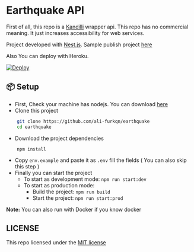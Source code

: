 # Earthquake API

First of all, this repo is a [Kandilli](http://sc3.koeri.boun.edu.tr/eqevents) wrapper api. This repo has no commercial meaning. It just increases accessibility for web services.

Project developed with [Nest.js](https://nestjs.com). Sample publish project [here](https://earthquake.alifurkan.co)

Also You can deploy with Heroku.

[![Deploy](https://www.herokucdn.com/deploy/button.svg)](https://heroku.com/deploy?template=https://github.com/ali-furkqn/earthquake)

## 📦 Setup

- First, Check your machine has nodejs. You can download [here](https://nodejs.org/en/)
- Clone this project
```sh
    git clone https://github.com/ali-furkqn/earthquake
    cd earthquake
```
- Download the project dependencies
```sh
    npm install
```
- Copy `env.example` and paste it as `.env` fill the fields ( You can also skip this step )
- Finally you can start the project
    - To start as development mode: `npm run start:dev`
    - To start as production mode:
        - Build the project: `npm run build`
        - Start the project: `npm run start:prod`

**Note:** You can also run with Docker if you know docker

## LICENSE

This repo licensed under the [MIT license](./LICENSE)

